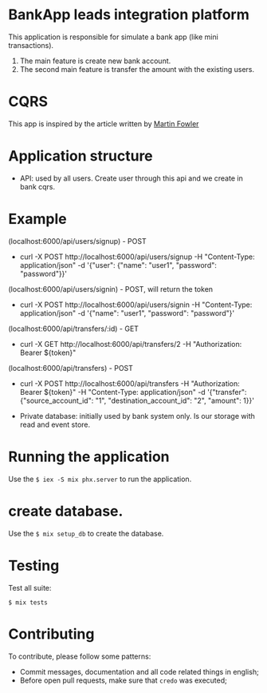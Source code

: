 # BankApp leads integration platform

This application is responsible for simulate a bank app (like mini transactions).

1. The main feature is create new bank account.
2. The second main feature is transfer the amount with the existing users.

# CQRS

This app is inspired by the article written by [Martin Fowler](https://martinfowler.com/bliki/CQRS.html)

# Application structure

  - API: used by all users. Create user through this api and we create in bank cqrs.

 # Example

 (localhost:6000/api/users/signup) - POST
  - curl -X POST http://localhost:6000/api/users/signup -H "Content-Type: application/json" -d '{"user": {"name": "user1", "password": "password"}}'

 (localhost:6000/api/users/signin) - POST, will return the token
 - curl -X POST http://localhost:6000/api/users/signin -H "Content-Type: application/json" -d '{"name": "user1", "password": "password"}'

 (localhost:6000/api/transfers/:id) - GET
  - curl -X GET http://localhost:6000/api/transfers/2 -H "Authorization: Bearer ${token}"

 (localhost:6000/api/transfers) - POST
  - curl -X POST http://localhost:6000/api/transfers -H "Authorization: Bearer ${token}" -H "Content-Type: application/json" -d '{"transfer": {"source_account_id": "1", "destination_account_id": "2", "amount": 1}}'

 - Private database: initially used by bank system only. Is our storage with read and event store.

 # Running the application

 Use the `$ iex -S mix phx.server` to run the application.

 # create database.

 Use the `$ mix setup_db` to create the database.

 # Testing

 Test all suite:

 `$ mix tests`

 # Contributing

 To contribute, please follow some patterns:
  - Commit messages, documentation and all code related things in english;
  - Before open pull requests, make sure that `credo` was executed;
